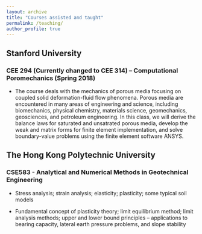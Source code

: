 ```yaml
---
layout: archive
title: "Courses assisted and taught"
permalink: /teaching/
author_profile: true
---
```


## Stanford University
### CEE 294 (Currently changed to CEE 314) – Computational Poromechanics (Spring 2018)
* The course deals with the mechanics of porous media focusing on coupled solid deformation-fluid flow phenomena. Porous media are encountered in many areas of engineering and science, including biomechanics, physical chemistry, materials science, geomechanics, geosciences, and petroleum engineering. In this class, we will derive the balance laws for saturated and unsatrated porous media, develop the weak and matrix forms for finite element implementation, and solve boundary-value problems using the finite element software ANSYS.


## The Hong Kong Polytechnic University
### CSE583 - Analytical and Numerical Methods in Geotechnical Engineering
* Stress analysis; strain analysis; elasticity; plasticity; some typical soil models

* Fundamental concept of plasticity theory; limit equilibrium method; limit analysis methods; upper and lower bound principles – applications to bearing capacity, lateral earth pressure problems, and slope stability

